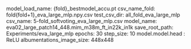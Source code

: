 model_load_name: {fold}_bestmodel_accu.pt
csv_name_fold: fold{fold+1}_eva_large_mlp.npy.csv
test_csv_dir: all_fold_eva_large_mlp
csv_name: 5-fold_softvoting_eva_large_mlp.csv
model_name: eva02_large_patch14_448.mim_m38m_ft_in22k_in1k
save_root_path: Experiments/eva_large_mlp
epochs: 30
step_size: 10
model.model.head : ReLU
albumentations_image_size: 448x448
